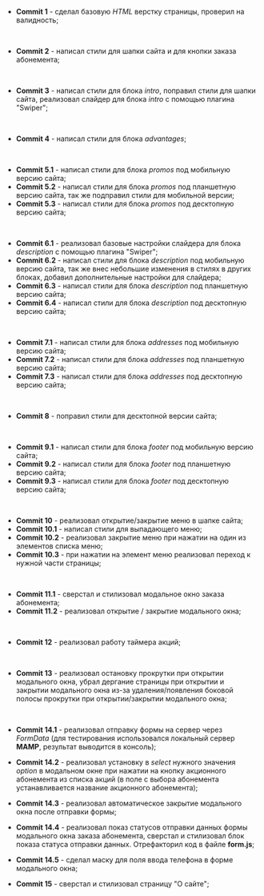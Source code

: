* __Commit 1__ - сделал базовую _HTML_ верстку страницы, проверил на валидность;  
<br/>

* __Commit 2__ - написал стили для шапки сайта и для кнопки заказа абонемента;  
<br/>

* __Commit 3__ - написал стили для блока _intro_, поправил стили для шапки сайта, реализовал слайдер для блока _intro_ с помощью плагина "Swiper";  
<br/>

* __Commit 4__ - написал стили для блока _advantages_;  
<br/>

* __Commit 5.1__ - написал стили для блока _promos_ под мобильную версию сайта;
* __Commit 5.2__ - написал стили для блока _promos_ под планшетную версию сайта, так же подправил стили для мобильной версии;
* __Commit 5.3__ - написал стили для блока _promos_ под десктопную версию сайта;  
<br/>

* __Commit 6.1__ - реализовал базовые настройки слайдера для блока _description_ с помощью плагина "Swiper";
* __Commit 6.2__ - написал стили для блока _description_ под мобильную версию сайта, так же внес небольшие изменения в стилях в других блоках, добавил дополнительные настройки для слайдера;
* __Commit 6.3__ - написал стили для блока _description_ под планшетную версию сайта;
* __Commit 6.4__ - написал стили для блока _description_ под десктопную версию сайта;  
<br/>

* __Commit 7.1__ - написал стили для блока _addresses_ под мобильную версию сайта;
* __Commit 7.2__ - написал стили для блока _addresses_ под планшетную версию сайта;
* __Commit 7.3__ - написал стили для блока _addresses_ под десктопную версию сайта;  
<br/>

* __Commit 8__ - поправил стили для десктопной версии сайта;  
<br/>

* __Commit 9.1__ - написал стили для блока _footer_ под мобильную версию сайта;
* __Commit 9.2__ - написал стили для блока _footer_ под планшетную версию сайта;
* __Commit 9.3__ - написал стили для блока _footer_ под десктопную версию сайта;  
<br/>

* __Commit 10__ - реализовал открытие/закрытие меню в шапке сайта;
* __Commit 10.1__ - написал стили для выпадающего меню;
* __Commit 10.2__ - реализовал закрытие меню при нажатии на один из элементов списка меню;
* __Commit 10.3__ - при нажатии на элемент меню реализовал переход к нужной части страницы;  
<br/>

* __Commit 11.1__ - сверстал и стилизовал модальное окно заказа абонемента;
* __Commit 11.2__ - реализовал открытие / закрытие модального окна;
<br/>

* __Commit 12__ - реализовал работу таймера акций;
<br/>

* __Commit 13__ - реализовал остановку прокрутки при открытии модального окна, убрал дергание страницы при открытии и закрытии модального окна из-за удаления/появления боковой полосы прокрутки при открытии/закрытии модального окна;
<br/>

* __Commit 14.1__ - реализовал отправку формы на сервер через _FormData_ (для тестирования использовался локальный сервер **MAMP**, результат выводится в консоль);
* __Commit 14.2__ - реализовал установку в _select_ нужного значения _option_ в модальном окне при нажатии на кнопку акционного абонемента из списка акций (в поле с выбора абонемента устанавливается название акционного абонемента);
* __Commit 14.3__ - реализовал автоматическое закрытие модального окна после отправки формы;
* __Commit 14.4__ - реализовал показ статусов отправки данных формы модального окна заказа абонемента, сверстал и стилизовал блок показа статуса отправки данных. Отрефакторил код в файле <b>form.js</b>;
* __Commit 14.5__ - сделал маску для поля ввода телефона в форме модального окна;

* __Commit 15__ - сверстал и стилизовал страницу "О сайте";